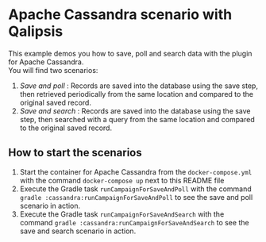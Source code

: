 # Apache Cassandra scenario with Qalipsis

This example demos you how to save, poll and search data with the plugin for Apache Cassandra. </br>
You will find two scenarios: 
1. _Save and poll_ :  Records are saved into the database using the save step, then retrieved periodically from the same location and compared to the original saved record.
2. _Save and search_ : Records are saved into the database using the save step, then searched with a query from the same location and compared to the original saved record.

## How to start the scenarios
1. Start the container for Apache Cassandra from the `docker-compose.yml` with the command `docker-compose up` next to this README file
2. Execute the Gradle task `runCampaignForSaveAndPoll` with the command `gradle :cassandra:runCampaignForSaveAndPoll` to see the save and poll scenario in action.
3. Execute the Gradle task `runCampaignForSaveAndSearch` with the command `gradle :cassandra:runCampaignForSaveAndSearch` to see the save and search scenario in action.